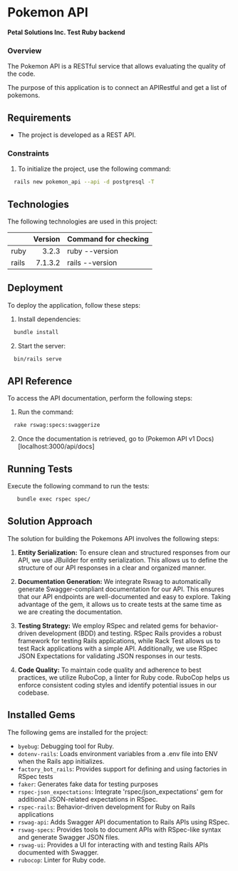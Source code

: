 # Pokemon API
**Petal Solutions Inc. Test Ruby backend**

### Overview

The Pokemon API is a RESTful service that allows evaluating the quality of the code.

The purpose of this application is to connect an APIRestful and get a list of pokemons.

## Requirements

* The project is developed as a REST API.

### Constraints

1. To initialize the project, use the following command:

```bash
  rails new pokemon_api --api -d postgresql -T
```

## Technologies

The following technologies are used in this project:

||Version|Command for checking
|-|-:|-|
|ruby|3.2.3|ruby --version|
|rails|7.1.3.2|rails --version|

## Deployment

To deploy the application, follow these steps:

1. Install dependencies:

```bash
  bundle install
```

2. Start the server:

```bash
  bin/rails serve
```

## API Reference

To access the API documentation, perform the following steps:

1. Run the command:

```bash
  rake rswag:specs:swaggerize
```

2. Once the documentation is retrieved, go to (Pokemon API v1 Docs)[localhost:3000/api/docs]

## Running Tests

Execute the following command to run the tests:

```bash
   bundle exec rspec spec/
```

## Solution Approach

The solution for building the Pokemons API involves the following steps:

1. **Entity Serialization:** To ensure clean and structured responses from our API, we use JBuilder for entity serialization. This allows us to define the structure of our API responses in a clear and organized manner.

2. **Documentation Generation:** We integrate Rswag to automatically generate Swagger-compliant documentation for our API. This ensures that our API endpoints are well-documented and easy to explore. Taking advantage of the gem, it allows us to create tests at the same time as we are creating the documentation.

3. **Testing Strategy:** We employ RSpec and related gems for behavior-driven development (BDD) and testing. RSpec Rails provides a robust framework for testing Rails applications, while Rack Test allows us to test Rack applications with a simple API. Additionally, we use RSpec JSON Expectations for validating JSON responses in our tests.

4. **Code Quality:** To maintain code quality and adherence to best practices, we utilize RuboCop, a linter for Ruby code. RuboCop helps us enforce consistent coding styles and identify potential issues in our codebase.

## Installed Gems

The following gems are installed for the project:

- `byebug`: Debugging tool for Ruby.
- `dotenv-rails`: Loads environment variables from a .env file into ENV when the Rails app initializes.
- `factory_bot_rails`: Provides support for defining and using factories in RSpec tests
- `faker`: Generates fake data for testing purposes
- `rspec-json_expectations`: Integrate 'rspec/json_expectations' gem for additional JSON-related expectations in RSpec.
- `rspec-rails`: Behavior-driven development for Ruby on Rails applications
- `rswag-api`: Adds Swagger API documentation to Rails APIs using RSpec.
- `rswag-specs`: Provides tools to document APIs with RSpec-like syntax and generate Swagger JSON files.
- `rswag-ui`: Provides a UI for interacting with and testing Rails APIs documented with Swagger.
- `rubocop`: Linter for Ruby code.

